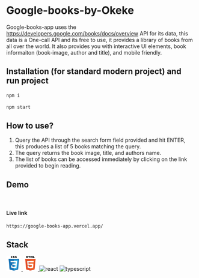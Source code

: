 # Google-books-by-Okeke

Google-books-app uses the https://developers.google.com/books/docs/overview API for its data, this data is a One-call API and its free to use, it provides a library of books from all over the world. It also provides you with interactive UI elements, book informaiton (book-image, author and title), and mobile friendly.

## Installation (for standard modern project) and run project

```bash
npm i 
```
```bash
npm start
```

## How to use?

1. Query the API through the search form field provided and hit ENTER, this produces a list of 5 books matching the query.
2. The query returns the book image, title, and authors name.
3. The list of books can be accessed immediately by clicking on the link provided to begin reading.

## Demo

![]()

#### Live link

```
https://google-books-app.vercel.app/
```

## Stack

<p align="left"> <a href="https://www.w3schools.com/css/" target="_blank"> <img src="https://raw.githubusercontent.com/devicons/devicon/master/icons/css3/css3-original-wordmark.svg" alt="css3" width="40" height="40"/> </a> <a href="https://www.w3.org/html/" target="_blank"> <img src="https://raw.githubusercontent.com/devicons/devicon/master/icons/html5/html5-original-wordmark.svg" alt="html5" width="40" height="40"/> </a> <img src="https://cdn.freebiesupply.com/logos/large/2x/react-1-logo-png-transparent.png" alt="react" width="40" height="40"> <img src='https://cdn.worldvectorlogo.com/logos/typescript.svg' alt='typescript' width='40' height='40'>
